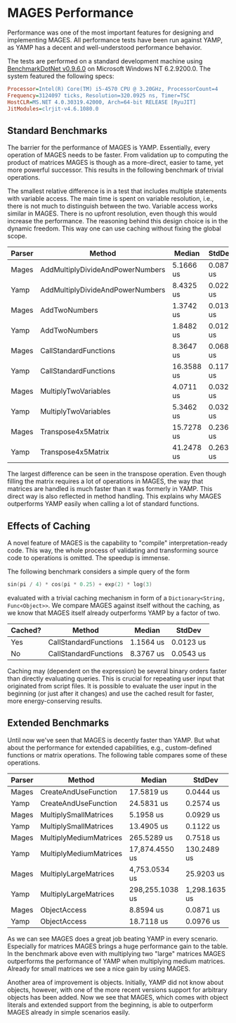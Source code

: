 # MAGES Performance

Performance was one of the most important features for designing and implementing MAGES. All performance tests have been run against YAMP, as YAMP has a decent and well-understood performance behavior.

The tests are performed on a standard development machine using [BenchmarkDotNet v0.9.6.0](https://github.com/PerfDotNet/BenchmarkDotNet) on Microsoft Windows NT 6.2.9200.0. The system featured the following specs:

```ini
Processor=Intel(R) Core(TM) i5-4570 CPU @ 3.20GHz, ProcessorCount=4
Frequency=3124097 ticks, Resolution=320.0925 ns, Timer=TSC
HostCLR=MS.NET 4.0.30319.42000, Arch=64-bit RELEASE [RyuJIT]
JitModules=clrjit-v4.6.1080.0
```

## Standard Benchmarks

The barrier for the performance of MAGES is YAMP. Essentially, every operation of MAGES needs to be faster. From validation up to computing the product of matrices MAGES is though as a more-direct, easier to tame, yet more powerful successor. This results in the following benchmark of trivial operations.

The smallest relative difference is in a test that includes multiple statements with variable access. The main time is spent on variable resolution, i.e., there is not much to distinguish between the two. Variable access works similar in MAGES. There is no upfront resolution, even though this would increase the performance. The reasoning behind this design choice is in the dynamic freedom. This way one can use caching without fixing the global scope.

| Parser |                           Method |     Median |    StdDev |
| ------ | -------------------------------- |----------- |---------- |
| Mages  | AddMultiplyDivideAndPowerNumbers |  5.1666 us | 0.0879 us |
| Yamp   | AddMultiplyDivideAndPowerNumbers |  8.4325 us | 0.0220 us |
| Mages  |                    AddTwoNumbers |  1.3742 us | 0.0136 us |
| Yamp   |                    AddTwoNumbers |  1.8482 us | 0.0122 us |
| Mages  |            CallStandardFunctions |  8.3647 us | 0.0685 us |
| Yamp   |            CallStandardFunctions | 16.3588 us | 0.1172 us |
| Mages  |             MultiplyTwoVariables |  4.0711 us | 0.0325 us |
| Yamp   |             MultiplyTwoVariables |  5.3462 us | 0.0322 us |
| Mages  |               Transpose4x5Matrix | 15.7278 us | 0.2363 us |
| Yamp   |               Transpose4x5Matrix | 41.2478 us | 0.2637 us |

The largest difference can be seen in the transpose operation. Even though filling the matrix requires a lot of operations in MAGES, the way that matrices are handled is much faster than it was formerly in YAMP. This direct way is also reflected in method handling. This explains why MAGES outperforms YAMP easily when calling a lot of standard functions.

## Effects of Caching

A novel feature of MAGES is the capability to "compile" interpretation-ready code. This way, the whole process of validating and transforming source code to operations is omitted. The speedup is immense.

The following benchmark considers a simple query of the form 

```c
sin(pi / 4) * cos(pi * 0.25) + exp(2) * log(3)
```

evaluated with a trivial caching mechanism in form of a `Dictionary<String, Func<Object>>`. We compare MAGES against itself without the caching, as we know that MAGES itself already outperforms YAMP by a factor of two.

| Cached? |                Method |    Median |    StdDev |
| ------- | --------------------- |---------- |---------- |
| Yes     | CallStandardFunctions | 1.1564 us | 0.0123 us |
| No      | CallStandardFunctions | 8.3767 us | 0.0543 us |

Caching may (dependent on the expression) be several binary orders faster than directly evaluating queries. This is crucial for repeating user input that originated from script files. It is possible to evaluate the user input in the beginning (or just after it changes) and use the cached result for faster, more energy-conserving results.

## Extended Benchmarks

Until now we've seen that MAGES is decently faster than YAMP. But what about the performance for extended capabilities, e.g., custom-defined functions or matrix operations. The following table compares some of these operations.

| Parser |                 Method |          Median |        StdDev |
| ------ | ---------------------- |---------------- |-------------- |
| Mages  |   CreateAndUseFunction |      17.5819 us |     0.0444 us |
| Yamp   |   CreateAndUseFunction |      24.5831 us |     0.2574 us |
| Mages  |  MultiplySmallMatrices |       5.1958 us |     0.0929 us |
| Yamp   |  MultiplySmallMatrices |      13.4905 us |     0.1122 us |
| Mages  | MultiplyMediumMatrices |     265.5289 us |     0.7518 us |
| Yamp   | MultiplyMediumMatrices |  17,874.4550 us |   130.2489 us |
| Mages  |  MultiplyLargeMatrices |   4,753.0534 us |    25.9203 us |
| Yamp   |  MultiplyLargeMatrices | 298,255.1038 us | 1,298.1635 us |
| Mages  |           ObjectAccess |       8.8594 us |     0.0871 us |
| Yamp   |           ObjectAccess |      18.7118 us |     0.0976 us |

As we can see MAGES does a great job beating YAMP in every scenario. Especially for matrices MAGES brings a huge performance gain to the table. In the benchmark above even with multiplying two "large" matrices MAGES outperforms the performance of YAMP when multiplying medium matrices. Already for small matrices we see a nice gain by using MAGES.

Another area of improvement is objects. Initially, YAMP did not know about objects, however, with one of the more recent versions support for arbitrary objects has been added. Now we see that MAGES, which comes with object literals and extended support from the beginning, is able to outperform MAGES already in simple scenarios easily.